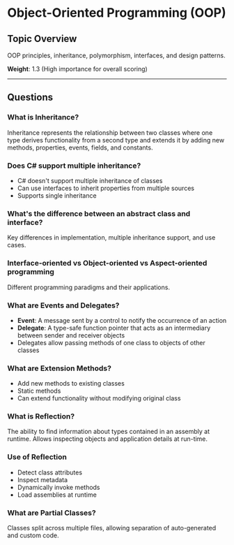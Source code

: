 # Object-Oriented Programming (OOP)
<!-- File: interview-agent/technologies/csharp/questions/oop.md -->

## Topic Overview
OOP principles, inheritance, polymorphism, interfaces, and design patterns.

**Weight**: 1.3 (High importance for overall scoring)

---

## Questions

### What is Inheritance?
Inheritance represents the relationship between two classes where one type derives functionality from a second type and extends it by adding new methods, properties, events, fields, and constants.

### Does C# support multiple inheritance?
- C# doesn't support multiple inheritance of classes
- Can use interfaces to inherit properties from multiple sources
- Supports single inheritance

### What's the difference between an abstract class and interface?
Key differences in implementation, multiple inheritance support, and use cases.

### Interface-oriented vs Object-oriented vs Aspect-oriented programming
Different programming paradigms and their applications.

### What are Events and Delegates?
- **Event**: A message sent by a control to notify the occurrence of an action
- **Delegate**: A type-safe function pointer that acts as an intermediary between sender and receiver objects
- Delegates allow passing methods of one class to objects of other classes

### What are Extension Methods?
- Add new methods to existing classes
- Static methods
- Can extend functionality without modifying original class

### What is Reflection?
The ability to find information about types contained in an assembly at runtime. Allows inspecting objects and application details at run-time.

### Use of Reflection
- Detect class attributes
- Inspect metadata
- Dynamically invoke methods
- Load assemblies at runtime

### What are Partial Classes?
Classes split across multiple files, allowing separation of auto-generated and custom code.
